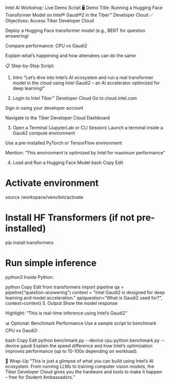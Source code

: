  Intel AI Workshop: Live Demo Script
🖥️ Demo Title: Running a Hugging Face Transformer Model on Intel® Gaudi®2 in the Tiber™ Developer Cloud
✅ Objectives:
Access Tiber Developer Cloud

Deploy a Hugging Face transformer model (e.g., BERT for question answering)

Compare performance: CPU vs Gaudi2

Explain what’s happening and how attendees can do the same

📋 Step-by-Step Script:
1. Intro
“Let’s dive into Intel’s AI ecosystem and run a real transformer model in the cloud using Intel Gaudi2 – an AI accelerator optimized for deep learning!”

2. Login to Intel Tiber™ Developer Cloud
Go to cloud.intel.com

Sign in using your developer account

Navigate to the Tiber Developer Cloud Dashboard

3. Open a Terminal (JupyterLab or CLI Session)
Launch a terminal inside a Gaudi2 compute environment

Use a pre-installed PyTorch or TensorFlow environment

Mention: “This environment is optimized by Intel for maximum performance”

4. Load and Run a Hugging Face Model
bash
Copy
Edit
# Activate environment
source /workspace/venv/bin/activate

# Install HF Transformers (if not pre-installed)
pip install transformers

# Run simple inference
python3
Inside Python:

python
Copy
Edit
from transformers import pipeline
qa = pipeline("question-answering")
context = "Intel Gaudi2 is designed for deep learning and model acceleration."
qa(question="What is Gaudi2 used for?", context=context)
5. Output
Show the model response

Highlight: “This is real-time inference using Intel’s Gaudi2”

📊 Optional: Benchmark Performance
Use a sample script to benchmark CPU vs Gaudi2:

bash
Copy
Edit
python benchmark.py --device cpu
python benchmark.py --device gaudi
Explain the speed difference and how Intel’s optimization improves performance (up to 10-100x depending on workload).

💬 Wrap-Up
“This is just a glimpse of what you can build using Intel’s AI ecosystem. From running LLMs to training computer vision models, the Tiber Developer Cloud gives you the hardware and tools to make it happen – free for Student Ambassadors.”

